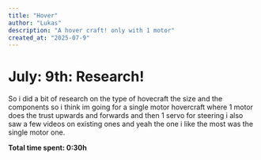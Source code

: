 ```yaml
---
title: "Hover"
author: "Lukas"
description: "A hover craft! only with 1 motor"
created_at: "2025-07-9"
---
```


# July: 9th: Research!

So i did a bit of research on the type of hovecraft the size and the components so i think im going for a single motor hovercraft where 1 motor does the trust upwards and forwards and then 1 servo for steering i also saw a few videos on existing ones and yeah the one i like the most was the single motor one.

**Total time spent: 0:30h**